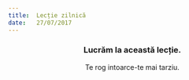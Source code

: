 ```yaml
---
title:  Lecție zilnică
date:   27/07/2017
---
```


### <center>Lucrăm la această lecție.</center>
<center>Te rog intoarce-te mai tarziu.</center>